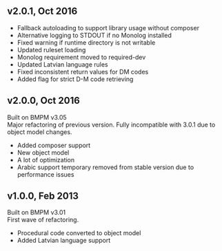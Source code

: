 ## v2.0.1, Oct 2016

* Fallback autoloading to support library usage without composer
* Alternative logging to STDOUT if no Monolog installed
* Fixed warning if runtime directory is not writable
* Updated ruleset loading
* Monolog requirement moved to required-dev
* Updated Latvian language rules
* Fixed inconsistent return values for DM codes
* Added flag for strict D-M code retrieving

## v2.0.0, Oct 2016

Built on BMPM v3.05<br>Major refactoring of previous version. Fully incompatible with 3.0.1 due to object model changes.

 * Added composer support
 * New object model
 * A lot of optimization
 * Arabic support temporary removed from stable version due to performance issues

## v1.0.0, Feb 2013

Built on BMPM v3.01<br>First wave of refactoring.

 * Procedural code converted to object model
 * Added Latvian language support
 